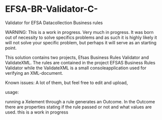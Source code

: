 # EFSA-BR-Validator-C-
Validator for EFSA Datacollection Business rules


WARNING: This is a work in progress. Very much in progress. It was born out of necessity to solve specifics problems and as such it is highly likely it will not solve your specific problem, but perhaps it will serve as an starting point. 


This solution contains two projects, Efsas Business Rules Validator and ValidateXML. The rules are contained in the project EFSAS Business Rules Validator while the ValidateXML is a small consoleapplication used for verifying an XML-document. 


Known issues:
A lot of them, but feel free to edit and upload, 

usage:

running a Xelement through a rule generates an Outcome. In the Outcome there are properties stating if the rule passed or not and what values are used. this is a work in progress
